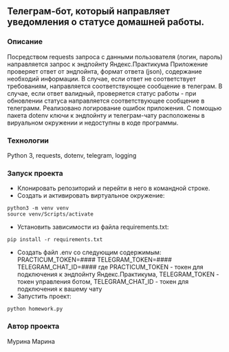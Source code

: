 ## Телеграм-бот, который направляет уведомления о статусе домашней работы.

### Описание
Посредством requests запроса с данными пользователя (логин, пароль) направляется запрос к эндпойнту Яндекс.Практикума
Приложение проверяет ответ от эндпойнта, формат ответа (json), содержание необходий информации.
В случае, если ответ не соответствует требованиям, направляется соответствующее сообщение в телеграм.
В случае, если ответ валидный, проверяется статус работы - при обновлении статуса направляется соответствующее сообщение в телеграмм.
Реализовано логирование ошибок приложения.
С помощью пакета dotenv ключи к эндпойнту и телеграм-чату расположены в вируальном окружении и недоступны в коде программы.

### Технологии
Python 3, requests, dotenv, telegram, logging

### Запуск проекта
 - Клонировать репозиторий и перейти в него в командной строке.
 - Создать и активировать виртуальное окружение:
```
python3 -m venv venv
source venv/Scripts/activate
```
- Установить зависимости из файла requirements.txt:
```
pip install -r requirements.txt
```
 - Создать файл .env со следующим содержимым:
PRACTICUM_TOKEN=####
TELEGRAM_TOKEN=####
TELEGRAM_CHAT_ID=####
где PRACTICUM_TOKEN - токен для подключения к эндпойнту Яндекс.Практикума, TELEGRAM_TOKEN - токен управления ботом, TELEGRAM_CHAT_ID - токен для подключения к вашему чату
 - Запустить проект:
```
python homework.py
```

### Автор проекта
Мурина Марина
